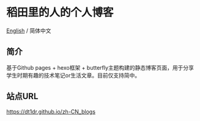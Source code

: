 # 稻田里的人的个人博客
[English](/README.md) / 简体中文


## 简介
基于Github pages + hexo框架 + butterfly主题构建的静态博客页面，用于分享学生时期有趣的技术笔记or生活文章。目前仅支持简中。
## 站点URL

https://dt1dr.github.io/zh-CN_blogs
